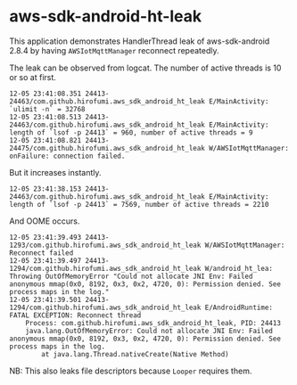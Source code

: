 # aws-sdk-android-ht-leak

This application demonstrates HandlerThread leak of aws-sdk-android 2.8.4
by having `AWSIotMqttManager` reconnect repeatedly.

The leak can be observed from logcat. The number of active threads is 10 or so at first.

```
12-05 23:41:08.351 24413-24463/com.github.hirofumi.aws_sdk_android_ht_leak E/MainActivity: `ulimit -n` = 32768
12-05 23:41:08.513 24413-24463/com.github.hirofumi.aws_sdk_android_ht_leak E/MainActivity: length of `lsof -p 24413` = 960, number of active threads = 9
12-05 23:41:08.821 24413-24475/com.github.hirofumi.aws_sdk_android_ht_leak W/AWSIotMqttManager: onFailure: connection failed.
```

But it increases instantly.

```
12-05 23:41:38.153 24413-24463/com.github.hirofumi.aws_sdk_android_ht_leak E/MainActivity: length of `lsof -p 24413` = 7569, number of active threads = 2210
```

And OOME occurs.

```
12-05 23:41:39.493 24413-1293/com.github.hirofumi.aws_sdk_android_ht_leak W/AWSIotMqttManager: Reconnect failed 
12-05 23:41:39.497 24413-1294/com.github.hirofumi.aws_sdk_android_ht_leak W/android_ht_lea: Throwing OutOfMemoryError "Could not allocate JNI Env: Failed anonymous mmap(0x0, 8192, 0x3, 0x2, 4720, 0): Permission denied. See process maps in the log."
12-05 23:41:39.501 24413-1294/com.github.hirofumi.aws_sdk_android_ht_leak E/AndroidRuntime: FATAL EXCEPTION: Reconnect thread
    Process: com.github.hirofumi.aws_sdk_android_ht_leak, PID: 24413
    java.lang.OutOfMemoryError: Could not allocate JNI Env: Failed anonymous mmap(0x0, 8192, 0x3, 0x2, 4720, 0): Permission denied. See process maps in the log.
        at java.lang.Thread.nativeCreate(Native Method)
```

NB: This also leaks file descriptors because `Looper` requires them.

